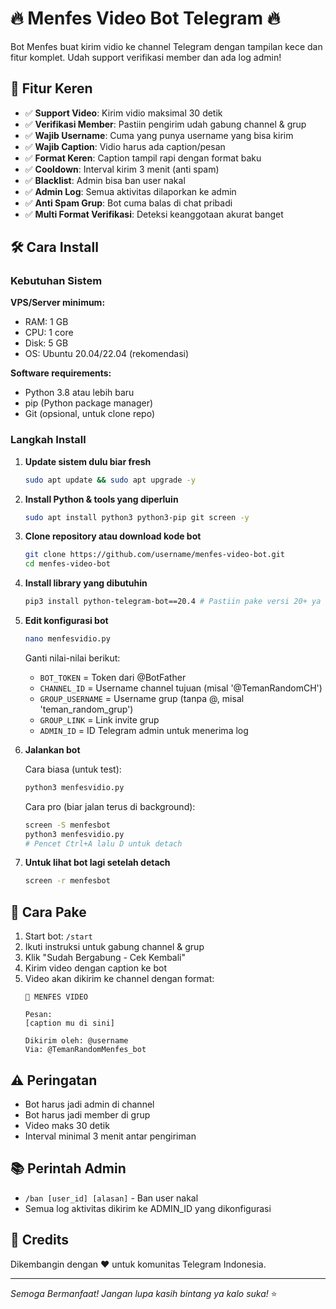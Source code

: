 # 🔥 Menfes Video Bot Telegram 🔥

Bot Menfes buat kirim vidio ke channel Telegram dengan tampilan kece dan fitur komplet. Udah support verifikasi member dan ada log admin!

## 📱 Fitur Keren

- ✅ **Support Video**: Kirim vidio maksimal 30 detik
- ✅ **Verifikasi Member**: Pastiin pengirim udah gabung channel & grup
- ✅ **Wajib Username**: Cuma yang punya username yang bisa kirim
- ✅ **Wajib Caption**: Vidio harus ada caption/pesan
- ✅ **Format Keren**: Caption tampil rapi dengan format baku
- ✅ **Cooldown**: Interval kirim 3 menit (anti spam)
- ✅ **Blacklist**: Admin bisa ban user nakal
- ✅ **Admin Log**: Semua aktivitas dilaporkan ke admin
- ✅ **Anti Spam Grup**: Bot cuma balas di chat pribadi
- ✅ **Multi Format Verifikasi**: Deteksi keanggotaan akurat banget

## 🛠️ Cara Install

### Kebutuhan Sistem

**VPS/Server minimum:**
- RAM: 1 GB
- CPU: 1 core
- Disk: 5 GB
- OS: Ubuntu 20.04/22.04 (rekomendasi)

**Software requirements:**
- Python 3.8 atau lebih baru
- pip (Python package manager)
- Git (opsional, untuk clone repo)

### Langkah Install

1. **Update sistem dulu biar fresh**
   ```bash
   sudo apt update && sudo apt upgrade -y
   ```

2. **Install Python & tools yang diperluin**
   ```bash
   sudo apt install python3 python3-pip git screen -y
   ```

3. **Clone repository atau download kode bot**
   ```bash
   git clone https://github.com/username/menfes-video-bot.git
   cd menfes-video-bot
   ```

4. **Install library yang dibutuhin**
   ```bash
   pip3 install python-telegram-bot==20.4 # Pastiin pake versi 20+ ya
   ```

5. **Edit konfigurasi bot**
   ```bash
   nano menfesvidio.py
   ```
   
   Ganti nilai-nilai berikut:
   - `BOT_TOKEN` = Token dari @BotFather
   - `CHANNEL_ID` = Username channel tujuan (misal '@TemanRandomCH')
   - `GROUP_USERNAME` = Username grup (tanpa @, misal 'teman_random_grup')
   - `GROUP_LINK` = Link invite grup
   - `ADMIN_ID` = ID Telegram admin untuk menerima log

6. **Jalankan bot**
   
   Cara biasa (untuk test):
   ```bash
   python3 menfesvidio.py
   ```
   
   Cara pro (biar jalan terus di background):
   ```bash
   screen -S menfesbot
   python3 menfesvidio.py
   # Pencet Ctrl+A lalu D untuk detach
   ```

7. **Untuk lihat bot lagi setelah detach**
   ```bash
   screen -r menfesbot
   ```

## 📝 Cara Pake

1. Start bot: `/start`
2. Ikuti instruksi untuk gabung channel & grup
3. Klik "Sudah Bergabung - Cek Kembali"
4. Kirim video dengan caption ke bot
5. Video akan dikirim ke channel dengan format:
   ```
   📨 MENFES VIDEO

   Pesan:
   [caption mu di sini]

   Dikirim oleh: @username
   Via: @TemanRandomMenfes_bot
   ```

## ⚠️ Peringatan

- Bot harus jadi admin di channel
- Bot harus jadi member di grup
- Video maks 30 detik
- Interval minimal 3 menit antar pengiriman

## 📚 Perintah Admin

- `/ban [user_id] [alasan]` - Ban user nakal
- Semua log aktivitas dikirim ke ADMIN_ID yang dikonfigurasi

## 💖 Credits

Dikembangin dengan ❤️ untuk komunitas Telegram Indonesia.


---

*Semoga Bermanfaat! Jangan lupa kasih bintang ya kalo suka!* ⭐
